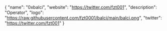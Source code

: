 {
  "name": "0xbalci",
  "website": "https://twitter.com/fzt001",
  "description": "Operator",
  "logo": "https://raw.githubusercontent.com/fzt0001/balci/main/balci.png",
  "twitter": "https://twitter.com/fzt001"
}

